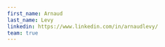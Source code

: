 ```yaml
---
first_name: Arnaud
last_name: Levy
linkedin: https://www.linkedin.com/in/arnaudlevy/
team: true
---
```

